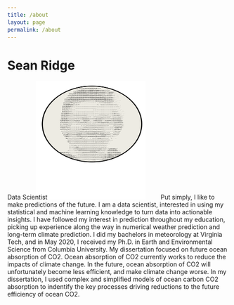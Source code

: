 ```yaml
---
title: /about
layout: page
permalink: /about
---
```

# Sean Ridge
Data Scientist
<img src="/assets/avatar.svg" alt="image" width="250" height="270" style="position:relative; left:-30px; top:0px; z-index: -1;" />
Put simply, I like to make predictions of the future. I am a data scientist, interested in using my statistical and machine learning knowledge to turn data into actionable insights. I have followed my interest in prediction throughout my education, picking up experience along the way in numerical weather prediction and long-term climate prediction. I did my bachelors in meteorology at Virginia Tech, and in May 2020, I received my Ph.D. in Earth and Environmental Science from Columbia University. My dissertation focused on future ocean absorption of CO2. Ocean absorption of CO2 currently works to reduce the impacts of climate change. In the future, ocean absorption of CO2 will unfortunately become less efficient, and make climate change worse. In my dissertation, I used complex and simplified models of ocean carbon CO2 absorption to indentify the key processes driving reductions to the future efficiency of ocean CO2.


